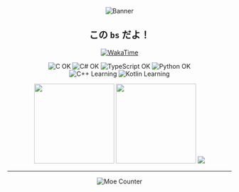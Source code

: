 <div align="center">

![Banner](https://i0.hdslb.com/bfs/archive/34319439f88f5c0794ee6985cd535fcb40ed28e0.png@3840w_360h_1c_90q.webp)

## この `bs` だよ！

[![WakaTime](https://wakatime.com/badge/user/b1ea68ff-35ad-48d6-aa5a-c0f1dfad4018.svg?style=flat-square)](https://wakatime.com/@bsdayo)

![C OK](https://img.shields.io/badge/C-OK-7b7b7b?style=flat-square&logo=c&logoColor=white&labelColor=555555)
![C# OK](https://img.shields.io/badge/C%23-OK-593ff7?style=flat-square&logo=csharp&logoColor=white&labelColor=512BD4)
![TypeScript OK](https://img.shields.io/badge/TypeScript-OK-0093ea?style=flat-square&logo=typescript&logoColor=white&labelColor=3178C6)
![Python OK](https://img.shields.io/badge/Python-OK-1f92d0?style=flat-square&logo=python&logoColor=white&labelColor=3776AB)  
![C++ Learning](https://img.shields.io/badge/C++-Learning-0071c0?style=flat-square&logo=cplusplus&logoColor=white&labelColor=00599C)
![Kotlin Learning](https://img.shields.io/badge/Kotlin-Learning-895bff?style=flat-square&logo=kotlin&logoColor=white&labelColor=7F52FF)

<picture>
  <source
    srcset="https://github-readme-stats.vercel.app/api?username=bsdayo&theme=github_dark&hide_border=true&rank_icon=percentile"
    media="(prefers-color-scheme: dark)"
    height="180px"
  />
  <source
    srcset="https://github-readme-stats.vercel.app/api?username=bsdayo&theme=github_light&hide_border=true&rank_icon=percentile"
    media="(prefers-color-scheme: light), (prefers-color-scheme: no-preference)"
    height="180px"
  />
  <img src="https://github-readme-stats.vercel.app/api?username=bsdayo&theme=github_light&hide_border=true&rank_icon=percentile" height="180px" />
</picture>
<picture>
  <source
    srcset="https://github-readme-stats.vercel.app/api/top-langs/?username=bsdayo&layout=compact&theme=github_dark&hide_border=true"
    media="(prefers-color-scheme: dark)"
    height="180px"
  />
  <source
    srcset="https://github-readme-stats.vercel.app/api/top-langs/?username=bsdayo&layout=compact&theme=github_light&hide_border=true"
    media="(prefers-color-scheme: light), (prefers-color-scheme: no-preference)"
    height="180px"
  />
  <img src="https://github-readme-stats.vercel.app/api/top-langs/?username=bsdayo&layout=compact&theme=github_light&hide_border=true" height="180px" />
</picture>

<picture>
  <source
    srcset="https://github-readme-activity-graph.vercel.app/graph?username=bsdayo&theme=github-dark&hide_border=true"
    media="(prefers-color-scheme: dark)"
  />
  <source
    srcset="https://github-readme-activity-graph.vercel.app/graph?username=bsdayo&theme=github-light&hide_border=true"
    media="(prefers-color-scheme: light), (prefers-color-scheme: no-preference)"
  />
  <img src="https://github-readme-activity-graph.vercel.app/graph?username=bsdayo&theme=github-light&hide_border=true" />
</picture>

---

![Moe Counter](https://count.getloli.com/get/@bsdayo?theme=rule34)

</div>
